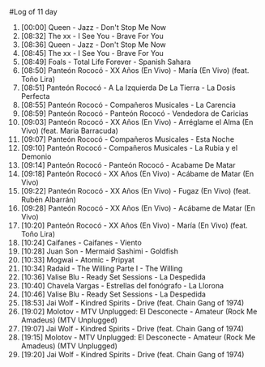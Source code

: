 #Log of 11 day

1. [00:00] Queen - Jazz - Don't Stop Me Now
1. [08:32] The xx - I See You - Brave For You
1. [08:36] Queen - Jazz - Don't Stop Me Now
1. [08:45] The xx - I See You - Brave For You
1. [08:49] Foals - Total Life Forever - Spanish Sahara
1. [08:50] Panteón Rococó - XX Años (En Vivo) - María (En Vivo) (feat. Toño Lira)
1. [08:51] Panteón Rococó - A La Izquierda De La Tierra - La Dosis Perfecta
1. [08:55] Panteón Rococó - Compañeros Musicales - La Carencia
1. [08:59] Panteón Rococó - Panteón Rococó - Vendedora de Caricias
1. [09:03] Panteón Rococó - XX Años (En Vivo) - Arréglame el Alma (En Vivo) (feat. Maria Barracuda)
1. [09:07] Panteón Rococó - Compañeros Musicales - Esta Noche
1. [09:10] Panteón Rococó - Compañeros Musicales - La Rubia y el Demonio
1. [09:14] Panteón Rococó - Panteón Rococó - Acabame De Matar
1. [09:18] Panteón Rococó - XX Años (En Vivo) - Acábame de Matar (En Vivo)
1. [09:22] Panteón Rococó - XX Años (En Vivo) - Fugaz (En Vivo) (feat. Rubén Albarrán)
1. [09:28] Panteón Rococó - XX Años (En Vivo) - Acábame de Matar (En Vivo)
1. [10:20] Panteón Rococó - XX Años (En Vivo) - María (En Vivo) (feat. Toño Lira)
1. [10:24] Caifanes - Caifanes - Viento
1. [10:28] Juan Son - Mermaid Sashimi - Goldfish
1. [10:33] Mogwai - Atomic - Pripyat
1. [10:34] Radaid - The Willing Parte I - The Willing
1. [10:36] Valise Blu - Ready Set Sessions - La Despedida
1. [10:40] Chavela Vargas - Estrellas del fonógrafo - La Llorona
1. [10:46] Valise Blu - Ready Set Sessions - La Despedida
1. [18:53] Jai Wolf - Kindred Spirits - Drive (feat. Chain Gang of 1974)
1. [19:02] Molotov - MTV Unplugged: El Desconecte - Amateur (Rock Me Amadeus) (MTV Unplugged)
1. [19:07] Jai Wolf - Kindred Spirits - Drive (feat. Chain Gang of 1974)
1. [19:15] Molotov - MTV Unplugged: El Desconecte - Amateur (Rock Me Amadeus) (MTV Unplugged)
1. [19:20] Jai Wolf - Kindred Spirits - Drive (feat. Chain Gang of 1974)
